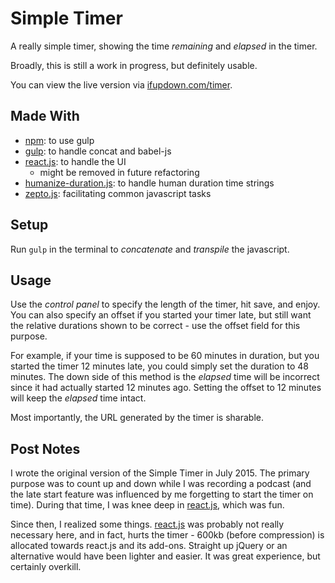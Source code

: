 Simple Timer
============

A really simple timer, showing the time *remaining* and *elapsed* in the timer.

Broadly, this is still a work in progress, but definitely usable.

You can view the live version via [ifupdown.com/timer](http://ifupdown.com/timer/).

Made With
---------

* [npm](https://www.npmjs.com/): to use gulp
* [gulp](http://gulpjs.com/): to handle concat and babel-js
* [react.js](http://facebook.github.io/react/): to handle the UI
    * might be removed in future refactoring
* [humanize-duration.js](https://github.com/EvanHahn/HumanizeDuration.js): to handle human duration time strings
* [zepto.js](http://zeptojs.com/): facilitating common javascript tasks

Setup
-----

Run `gulp` in the terminal to *concatenate* and *transpile* the javascript.

Usage
-----

Use the *control panel* to specify the length of the timer, hit save, and enjoy. You can also specify an offset if you started your timer late, but still want the relative durations shown to be correct - use the offset field for this purpose.

For example, if your time is supposed to be 60 minutes in duration, but you started the timer 12 minutes late, you could simply set the duration to 48 minutes. The down side of this method is the *elapsed* time will be incorrect since it had actually started 12 minutes ago. Setting the offset to 12 minutes will keep the *elapsed* time intact.

Most importantly, the URL generated by the timer is sharable.

Post Notes
----------

I wrote the original version of the Simple Timer in July 2015. The primary purpose was to count up and down while I was recording a podcast (and the late start feature was influenced by me forgetting to start the timer on time). During that time, I was knee deep in [react.js](http://facebook.github.io/react/), which was fun.

Since then, I realized some things. [react.js](http://facebook.github.io/react/) was probably not really necessary here, and in fact, hurts the timer - 600kb (before compression) is allocated towards react.js and its add-ons. Straight up jQuery or an alternative would have been lighter and easier. It was great experience, but certainly overkill.
